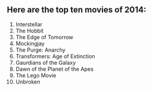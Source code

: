 Here are the top ten movies of 2014:
----

1. Interstellar
2. The Hobbit
3. The Edge of Tomorrow
4. Mockingjay
5. The Purge: Anarchy
6. Transformers: Age of Extinction
7. Gaurdians of the Galaxy
8. Dawn of the Planet of the Apes
9. The Lego Movie
10. Unbroken 
